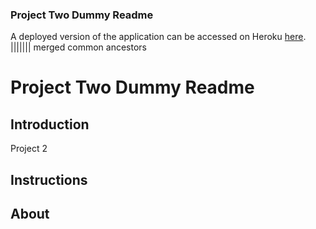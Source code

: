 
### Project Two Dummy Readme

A deployed version of the application can be accessed on Heroku [here](https://usyd-bc-project-two.herokuapp.com/).
||||||| merged common ancestors
# Project Two Dummy Readme

## Introduction

Project 2

## Instructions

## About
